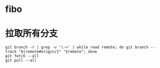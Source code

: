 # fibo

# 拉取所有分支
```shell
git branch -r | grep -v '\->' | while read remote; do git branch --track "${remote#origin/}" "$remote"; done
git fetch --all
git pull --all
```